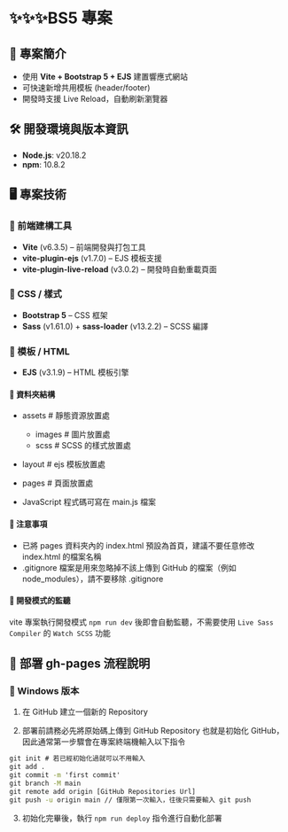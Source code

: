 # ✨✨✨BS5 專案

## 📌 專案簡介

- 使用 **Vite + Bootstrap 5 + EJS** 建置響應式網站
- 可快速新增共用模板 (header/footer)
- 開發時支援 Live Reload，自動刷新瀏覽器

## 🛠️ 開發環境與版本資訊

- **Node.js**: v20.18.2
- **npm**: 10.8.2

## 🖥️ 專案技術

### 🔶 前端建構工具

- **Vite** (v6.3.5) – 前端開發與打包工具
- **vite-plugin-ejs** (v1.7.0) – EJS 模板支援
- **vite-plugin-live-reload** (v3.0.2) – 開發時自動重載頁面

### 🔶 CSS / 樣式

- **Bootstrap 5** – CSS 框架
- **Sass** (v1.61.0) + **sass-loader** (v13.2.2) – SCSS 編譯

### 🔶 模板 / HTML

- **EJS** (v3.1.9) – HTML 模板引擎

#### 💠 資料夾結構

- assets # 靜態資源放置處

  - images # 圖片放置處
  - scss # SCSS 的樣式放置處

- layout # ejs 模板放置處
- pages # 頁面放置處

- JavaScript 程式碼可寫在 main.js 檔案

#### 💠 注意事項

- 已將 pages 資料夾內的 index.html 預設為首頁，建議不要任意修改 index.html 的檔案名稱
- .gitignore 檔案是用來忽略掉不該上傳到 GitHub 的檔案（例如 node_modules），請不要移除 .gitignore

#### 💠 開發模式的監聽

vite 專案執行開發模式 `npm run dev` 後即會自動監聽，不需要使用 `Live Sass Compiler` 的 `Watch SCSS` 功能

## 📝 部署 gh-pages 流程說明

### 🔶 Windows 版本

1. 在 GitHub 建立一個新的 Repository

2. 部署前請務必先將原始碼上傳到 GitHub Repository 也就是初始化 GitHub，因此通常第一步驟會在專案終端機輸入以下指令

```cmd
git init # 若已經初始化過就可以不用輸入
git add .
git commit -m 'first commit'
git branch -M main
git remote add origin [GitHub Repositories Url]
git push -u origin main // 僅限第一次輸入，往後只需要輸入 git push
```

3. 初始化完畢後，執行 `npm run deploy` 指令進行自動化部署
